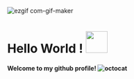 ![ezgif com-gif-maker](https://user-images.githubusercontent.com/91241827/142215929-09dadbf6-46cd-409b-a237-431191537e0a.gif)


# Hello World ! <img src="https://raw.githubusercontent.com/syedareehaquasar/syedareehaquasar/master/gifs/Hi.gif"  width="50" height="50">


#### Welcome to my github profile! ![octocat](https://user-images.githubusercontent.com/91241827/142218646-c023bf7f-23e7-4cac-b1ce-d2febb07a59c.png)
